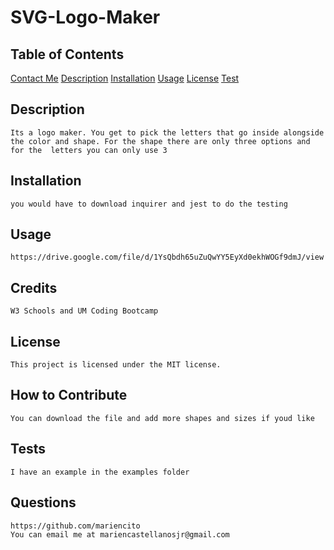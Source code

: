 # SVG-Logo-Maker
## Table of Contents
[Contact Me](#questions)
[Description](#description)
[Installation](#installation)
[Usage](#usage)
[License](#license)
[Test](#test)

## Description
    Its a logo maker. You get to pick the letters that go inside alongside the color and shape. For the shape there are only three options and for the  letters you can only use 3
## Installation
    you would have to download inquirer and jest to do the testing
## Usage
    https://drive.google.com/file/d/1YsQbdh65uZuQwYY5EyXd0ekhWOGf9dmJ/view
## Credits
    W3 Schools and UM Coding Bootcamp
## License
    This project is licensed under the MIT license.
## How to Contribute
    You can download the file and add more shapes and sizes if youd like
## Tests
    I have an example in the examples folder
## Questions
    https://github.com/mariencito
    You can email me at mariencastellanosjr@gmail.com
    